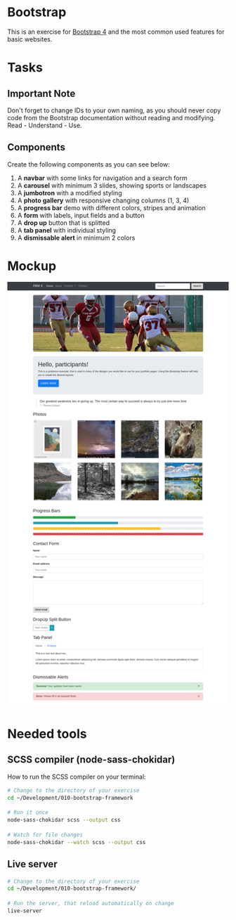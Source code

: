 # Bootstrap

This is an exercise for [Bootstrap 4](http://getbootstrap.com/docs/4.1/getting-started/introduction/) and the most common used features for basic websites.

# Tasks

## Important Note

Don't forget to change IDs to your own naming, as you should never copy code from the Bootstrap documentation without reading and modifying. Read - Understand - Use.

## Components

Create the following components as you can see below:

1. A **navbar** with some links for navigation and a search form
1. A **carousel** with minimum 3 slides, showing sports or landscapes
1. A **jumbotron** with a modified styling
1. A **photo gallery** with responsive changing columns (1, 3, 4)
1. A **progress bar** demo with different colors, stripes and animation
1. A **form** with labels, input fields and a button
1. A **drop up** button that is splitted
1. A **tab panel** with individual styling
1. A **dismissable alert** in minimum 2 colors

# Mockup

![Expected Result](./images/result.png)

# Needed tools

## SCSS compiler (node-sass-chokidar)

How to run the SCSS compiler on your terminal:

```bash
# Change to the directory of your exercise
cd ~/Development/010-bootstrap-framework

# Run it once
node-sass-chokidar scss --output css

# Watch for file changes
node-sass-chokidar --watch scss --output css
```

## Live server

```bash
# Change to the directory of your exercise
cd ~/Development/010-bootstrap-framework/

# Run the server, that reload automatically on change
live-server
```
